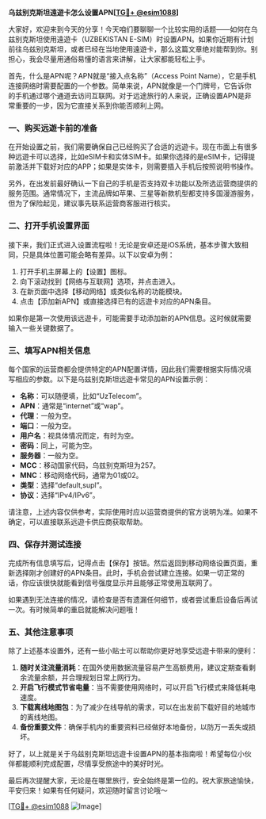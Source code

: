 **乌兹别克斯坦遠遊卡怎么设置APN[[TG💪+ @esim1088](https://t.me/s/esim1088)]**

大家好，欢迎来到今天的分享！今天咱们要聊聊一个比较实用的话题——如何在乌兹别克斯坦使用遠遊卡（UZBEKISTAN E-SIM）时设置APN。如果你近期有计划前往乌兹别克斯坦，或者已经在当地使用遠遊卡，那么这篇文章绝对能帮到你。别担心，我会尽量用通俗易懂的语言来讲解，让大家都能轻松上手。

首先，什么是APN呢？APN就是“接入点名称”（Access Point Name），它是手机连接网络时需要配置的一个参数。简单来说，APN就像是一个门牌号，它告诉你的手机通过哪个通道去访问互联网。对于远途旅行的人来说，正确设置APN是非常重要的一步，因为它直接关系到你能否顺利上网。

### 一、购买远遊卡前的准备

在开始设置之前，我们需要确保自己已经购买了合适的远遊卡。现在市面上有很多种远遊卡可以选择，比如eSIM卡和实体SIM卡。如果你选择的是eSIM卡，记得提前激活并下载好对应的APP；如果是实体卡，则需要插入手机后按照说明书操作。

另外，在出发前最好确认一下自己的手机是否支持双卡功能以及所选运营商提供的服务范围。通常情况下，主流品牌如苹果、三星等新款机型都支持多国漫游服务，但为了保险起见，建议事先联系运营商客服进行核实。

### 二、打开手机设置界面

接下来，我们正式进入设置流程啦！无论是安卓还是iOS系统，基本步骤大致相同，只是具体位置可能会略有差异。以下以安卓为例：

1. 打开手机主屏幕上的【设置】图标。
2. 向下滚动找到【网络与互联网】选项，并点击进入。
3. 在新页面中选择【移动网络】或类似名称的功能模块。
4. 点击【添加新APN】或直接选择已有的远遊卡对应的APN条目。

如果你是第一次使用该远遊卡，可能需要手动添加新的APN信息。这时候就需要输入一些关键数据了。

### 三、填写APN相关信息

每个国家的运营商都会提供特定的APN配置详情，因此我们需要根据实际情况填写相应的参数。以下是乌兹别克斯坦远遊卡常见的APN设置示例：

- **名称**：可以随便填，比如“UzTelecom”。
- **APN**：通常是“internet”或“wap”。
- **代理**：一般为空。
- **端口**：一般为空。
- **用户名**：视具体情况而定，有时为空。
- **密码**：同上，可能为空。
- **服务器**：一般为空。
- **MCC**：移动国家代码，乌兹别克斯坦为257。
- **MNC**：移动网络代码，通常为01或02。
- **类型**：选择“default,supl”。
- **协议**：选择“IPv4/IPv6”。

请注意，上述内容仅供参考，实际使用时应以运营商提供的官方说明为准。如果不确定，可以直接联系远遊卡供应商获取帮助。

### 四、保存并测试连接

完成所有信息填写后，记得点击【保存】按钮。然后返回到移动网络设置页面，重新选择刚才创建好的APN条目。此时，手机会尝试建立连接。如果一切正常的话，你应该很快就能看到信号强度显示并且能够正常使用互联网了。

如果遇到无法连接的情况，请检查是否有遗漏任何细节，或者尝试重启设备后再试一次。有时候简单的重启就能解决问题哦！

### 五、其他注意事项

除了上述基本设置外，还有一些小贴士可以帮助你更好地享受远遊卡带来的便利：

1. **随时关注流量消耗**：在国外使用数据流量容易产生高额费用，建议定期查看剩余流量余额，并合理规划日常上网行为。
2. **开启飞行模式节省电量**：当不需要使用网络时，可以开启飞行模式来降低耗电速度。
3. **下载离线地图包**：为了减少在线导航的需求，可以在出发前下载好目的地城市的离线地图。
4. **备份重要文件**：确保手机内的重要资料已经做好本地备份，以防万一丢失或损坏。

好了，以上就是关于乌兹别克斯坦远遊卡设置APN的基本指南啦！希望每位小伙伴都能顺利完成配置，尽情享受旅途中的美好时光。

最后再次提醒大家，无论是在哪里旅行，安全始终是第一位的。祝大家旅途愉快，平安归来！如果有任何疑问，欢迎随时留言讨论哦～ 

[[TG💪+ @esim1088](https://t.me/s/esim1088) ![Image](https://i.postimg.cc/4NQfJmqS/Snipaste-2025-05-13-00-14-12.png)]